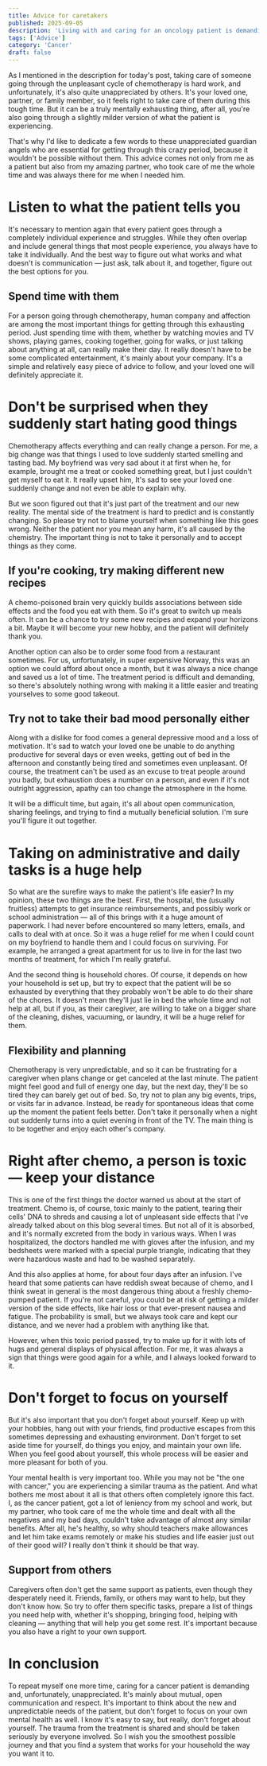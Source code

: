 ```yaml
---
title: Advice for caretakers
published: 2025-09-05
description: 'Living with and caring for an oncology patient is demanding and, unfortunately, often unappreciated work. So, I want to share some advice, both from me as a patient and from my partner, who took great care of me during treatment.'
tags: ['Advice']
category: 'Cancer'
draft: false
---
```


As I mentioned in the description for today's post, taking care of someone going through the unpleasant cycle of chemotherapy is hard work, and unfortunately, it's also quite unappreciated by others. It's your loved one, partner, or family member, so it feels right to take care of them during this tough time. But it can be a truly mentally exhausting thing, after all, you're also going through a slightly milder version of what the patient is experiencing.

That's why I'd like to dedicate a few words to these unappreciated guardian angels who are essential for getting through this crazy period, because it wouldn't be possible without them. This advice comes not only from me as a patient but also from my amazing partner, who took care of me the whole time and was always there for me when I needed him.


# Listen to what the patient tells you

It's necessary to mention again that every patient goes through a completely individual experience and struggles. While they often overlap and include general things that most people experience, you always have to take it individually. And the best way to figure out what works and what doesn't is communication — just ask, talk about it, and together, figure out the best options for you.

## Spend time with them

For a person going through chemotherapy, human company and affection are among the most important things for getting through this exhausting period. Just spending time with them, whether by watching movies and TV shows, playing games, cooking together, going for walks, or just talking about anything at all, can really make their day. It really doesn't have to be some complicated entertainment, it's mainly about your company. It's a simple and relatively easy piece of advice to follow, and your loved one will definitely appreciate it.


# Don't be surprised when they suddenly start hating good things

Chemotherapy affects everything and can really change a person. For me, a big change was that things I used to love suddenly started smelling and tasting bad. My boyfriend was very sad about it at first when he, for example, brought me a treat or cooked something great, but I just couldn't get myself to eat it. It really upset him, It's sad to see your loved one suddenly change and not even be able to explain why.

But we soon figured out that it's just part of the treatment and our new reality. The mental side of the treatment is hard to predict and is constantly changing. So please try not to blame yourself when something like this goes wrong. Neither the patient nor you mean any harm, it's all caused by the chemistry. The important thing is not to take it personally and to accept things as they come.

## If you're cooking, try making different new recipes

A chemo-poisoned brain very quickly builds associations between side effects and the food you eat with them. So it's great to switch up meals often. It can be a chance to try some new recipes and expand your horizons a bit. Maybe it will become your new hobby, and the patient will definitely thank you.

Another option can also be to order some food from a restaurant sometimes. For us, unfortunately, in super expensive Norway, this was an option we could afford about once a month, but it was always a nice change and saved us a lot of time. The treatment period is difficult and demanding, so there's absolutely nothing wrong with making it a little easier and treating yourselves to some good takeout.

## Try not to take their bad mood personally either

Along with a dislike for food comes a general depressive mood and a loss of motivation. It's sad to watch your loved one be unable to do anything productive for several days or even weeks, getting out of bed in the afternoon and constantly being tired and sometimes even unpleasant. Of course, the treatment can't be used as an excuse to treat people around you badly, but exhaustion does a number on a person, and even if it's not outright aggression, apathy can too change the atmosphere in the home.

It will be a difficult time, but again, it's all about open communication, sharing feelings, and trying to find a mutually beneficial solution. I'm sure you'll figure it out together.


# Taking on administrative and daily tasks is a huge help
So what are the surefire ways to make the patient's life easier? In my opinion, these two things are the best. First, the hospital, the (usually fruitless) attempts to get insurance reimbursements, and possibly work or school administration — all of this brings with it a huge amount of paperwork. I had never before encountered so many letters, emails, and calls to deal with at once. So it was a huge relief for me when I could count on my boyfriend to handle them and I could focus on surviving. For example, he arranged a great apartment for us to live in for the last two months of treatment, for which I'm really grateful.

And the second thing is household chores. Of course, it depends on how your household is set up, but try to expect that the patient will be so exhausted by everything that they probably won't be able to do their share of the chores. It doesn't mean they'll just lie in bed the whole time and not help at all, but if you, as their caregiver, are willing to take on a bigger share of the cleaning, dishes, vacuuming, or laundry, it will be a huge relief for them.

## Flexibility and planning

Chemotherapy is very unpredictable, and so it can be frustrating for a caregiver when plans change or get canceled at the last minute. The patient might feel good and full of energy one day, but the next day, they'll be so tired they can barely get out of bed. So, try not to plan any big events, trips, or visits far in advance. Instead, be ready for spontaneous ideas that come up the moment the patient feels better. Don't take it personally when a night out suddenly turns into a quiet evening in front of the TV. The main thing is to be together and enjoy each other's company.


# Right after chemo, a person is toxic — keep your distance

This is one of the first things the doctor warned us about at the start of treatment. Chemo is, of course, toxic mainly to the patient, tearing their cells' DNA to shreds and causing a lot of unpleasant side effects that I've already talked about on this blog several times. But not all of it is absorbed, and it's normally excreted from the body in various ways. When I was hospitalized, the doctors handled me with gloves after the infusion, and my bedsheets were marked with a special purple triangle, indicating that they were hazardous waste and had to be washed separately.

And this also applies at home, for about four days after an infusion. I've heard that some patients can have reddish sweat because of chemo, and I think sweat in general is the most dangerous thing about a freshly chemo-pumped patient. If you're not careful, you could be at risk of getting a milder version of the side effects, like hair loss or that ever-present nausea and fatigue. The probability is small, but we always took care and kept our distance, and we never had a problem with anything like that.

However, when this toxic period passed, try to make up for it with lots of hugs and general displays of physical affection. For me, it was always a sign that things were good again for a while, and I always looked forward to it.


# Don't forget to focus on yourself

But it's also important that you don't forget about yourself. Keep up with your hobbies, hang out with your friends, find productive escapes from this sometimes depressing and exhausting environment. Don't forget to set aside time for yourself, do things you enjoy, and maintain your own life. When you feel good about yourself, this whole process will be easier and more pleasant for both of you.

Your mental health is very important too. While you may not be "the one with cancer," you are experiencing a similar trauma as the patient. And what bothers me most about it all is that others often completely ignore this fact. I, as the cancer patient, got a lot of leniency from my school and work, but my partner, who took care of me the whole time and dealt with all the negatives and my bad days, couldn't take advantage of almost any similar benefits. After all, he's healthy, so why should teachers make allowances and let him take exams remotely or make his studies and life easier just out of their good will? I really don't think it should be that way.

## Support from others

Caregivers often don't get the same support as patients, even though they desperately need it. Friends, family, or others may want to help, but they don't know how. So try to offer them specific tasks, prepare a list of things you need help with, whether it's shopping, bringing food, helping with cleaning — anything that will help you get some rest. It's important because you also have a right to your own support.


# In conclusion

To repeat myself one more time, caring for a cancer patient is demanding and, unfortunately, unappreciated. It's mainly about mutual, open communication and respect. It's important to think about the new and unpredictable needs of the patient, but don't forget to focus on your own mental health as well. I know it's easy to say, but really, don't forget about yourself. The trauma from the treatment is shared and should be taken seriously by everyone involved. So I wish you the smoothest possible journey and that you find a system that works for your household the way you want it to.
